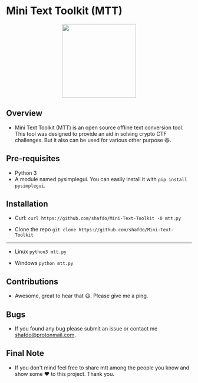 
# Mini Text Toolkit (MTT)

<p align="center">
<img src="https://cdn2.iconfinder.com/data/icons/tools-flat-v-1-free/128/toolbox_-256.png" width=200>
</p>

## Overview

* Mini Text Toolkit (MTT) is an open source offline text conversion tool. This tool was designed to provide an aid in solving crypto CTF challenges. But it also can be used for various other purpose 😃.

## Pre-requisites

* Python 3
* A module named pysimplegui. You can easily install it with `pip install pysimplegui`.

## Installation

* Curl:
`curl https://github.com/shafdo/Mini-Text-Toolkit -O mtt.py`

* Clone the repo
`git clone https://github.com/shafdo/Mini-Text-Toolkit`

___

* Linux
`python3 mtt.py`

* Windows
`python mtt.py`

## Contributions

* Awesome, great to hear that 😃. Please give me a ping.

## Bugs

* If you found any bug please submit an issue or contact me shafdo@protonmail.com.

## Final Note

* If you don't mind feel free to share mtt among the people you know and show some ❤️ to this project. Thank you.